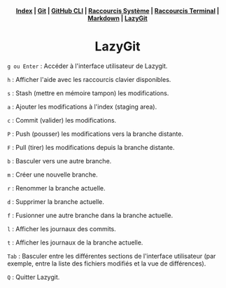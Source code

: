 <div align="center">

**[Index](README.md) | [Git](git2.md) | [GitHub CLI](github-cli.md) | [Raccourcis Système](shortcut.md) | [Raccourcis Terminal](terminal.md) | [Markdown](markdown.md) | [LazyGit](lazygit.md)**

# LazyGit

</div>

`g ou Enter` : Accéder à l'interface utilisateur de Lazygit.

`h` : Afficher l'aide avec les raccourcis clavier disponibles.

`s` : Stash (mettre en mémoire tampon) les modifications.

`a` : Ajouter les modifications à l'index (staging area).

`c` : Commit (valider) les modifications.

`P` : Push (pousser) les modifications vers la branche distante.

`F` : Pull (tirer) les modifications depuis la branche distante.

`b` : Basculer vers une autre branche.

`m` : Créer une nouvelle branche.

`r` : Renommer la branche actuelle.

`d` : Supprimer la branche actuelle.

`f` : Fusionner une autre branche dans la branche actuelle.

`l` : Afficher les journaux des commits.

`t` : Afficher les journaux de la branche actuelle.

`Tab` : Basculer entre les différentes sections de l'interface utilisateur (par exemple, entre la liste des fichiers modifiés et la vue de différences).

`Q` : Quitter Lazygit.